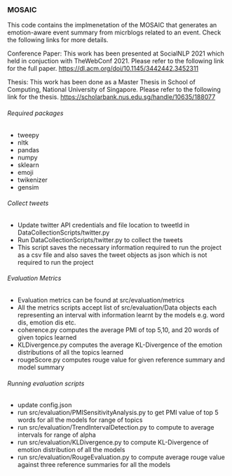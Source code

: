 ### MOSAIC
This code contains the implmenetation of the MOSAIC that generates an emotion-aware event summary from micrblogs related to an event. Check the following links for more details.

Conference Paper: This work has been presented at SocialNLP 2021 which held in conjuction with TheWebConf 2021. Please refer to the following link for the full paper.
https://dl.acm.org/doi/10.1145/3442442.3452311

Thesis: This work has been done as a Master Thesis in School of Computing, National University of Singapore. Please refer to the following link for the thesis.
https://scholarbank.nus.edu.sg/handle/10635/188077


###### Required packages
* tweepy
* nltk
* pandas
* numpy
* sklearn
* emoji
* twikenizer
* gensim

###### Collect tweets
* Update twitter API credentials and file location to tweetId in DataCollectionScripts/twitter.py
* Run DataCollectionScripts/twitter.py to collect the tweets
* This script saves the necessary information required to run the project as a csv file and also saves the tweet objects as json which is not required to run the project

###### Evaluation Metrics
* Evaluation metrics can be found at src/evaluation/metrics
* All the metrics scripts accept list of src/evaluation/Data objects each representing an interval with information learnt by the models e.g. word dis, emotion dis etc.
* coherence.py computes the average PMI of top 5,10, and 20 words of given topics learned
* KLDivergence.py computes the average KL-Divergence of the emotion distributions of all the topics learned
* rougeScore.py computes rouge value for given reference summary and model summary

###### Running evaluation scripts
* update config.json
* run src/evaluation/PMISensitivityAnalysis.py to get PMI value of top 5 words for all the models for range of topics
* run src/evaluation/TrendIntervalDetection.py to compute to average intervals for range of alpha
* run src/evaluation/KLDivergence.py to compute KL-Divergence of emotion distribution of all the models
* run src/evaluation/RougeEvaluation.py to compute average rouge value against three reference summaries for all the models
